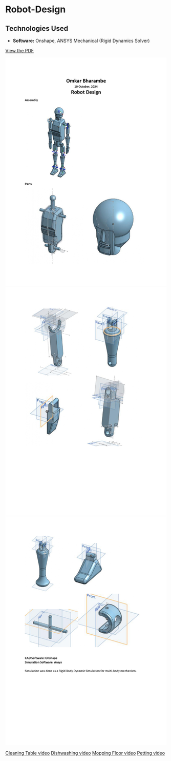 ﻿# Robot-Design
## Technologies Used


- **Software:** Onshape, ANSYS Mechanical (Rigid Dynamics Solver)

[View the PDF](https://github.com/OmkarBharambe/Robot-Design/blob/main/design%20report.pdf)

![Alt text](https://github.com/OmkarBharambe/Robot-Design/blob/main/design%20report_page-0001.jpg)
![Alt text](https://github.com/OmkarBharambe/Robot-Design/blob/main/design%20report_page-0002.jpg)
![Alt text](https://github.com/OmkarBharambe/Robot-Design/blob/main/design%20report_page-0003.jpg)


[Cleaning Table video](https://github.com/OmkarBharambe/Robot-Design/blob/main/Simulation%20Recordings/cleaning%20table%201.mp4)
[Dishwashing video](https://github.com/OmkarBharambe/Robot-Design/blob/main/Simulation%20Recordings/dishwashing%201.mp4)
[Mopping Floor video](https://github.com/OmkarBharambe/Robot-Design/blob/main/Simulation%20Recordings/mopping%20floor%201.mp4)
[Petting video](https://github.com/OmkarBharambe/Robot-Design/blob/main/Simulation%20Recordings/petting%201.mp4)



